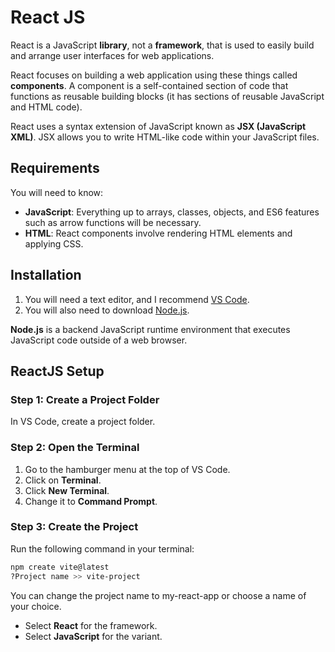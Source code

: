 # React JS

React is a JavaScript **library**, not a **framework**, that is used to easily build and arrange user interfaces for web applications.

React focuses on building a web application using these things called **components**. A component is a self-contained section of code that functions as reusable building blocks (it has sections of reusable JavaScript and HTML code).

React uses a syntax extension of JavaScript known as **JSX (JavaScript XML)**. JSX allows you to write HTML-like code within your JavaScript files.

## Requirements

You will need to know:

- **JavaScript**: Everything up to arrays, classes, objects, and ES6 features such as arrow functions will be necessary.
- **HTML**: React components involve rendering HTML elements and applying CSS.

## Installation

1. You will need a text editor, and I recommend [VS Code](https://code.visualstudio.com/).
2. You will also need to download [Node.js](https://nodejs.org/en).

**Node.js** is a backend JavaScript runtime environment that executes JavaScript code outside of a web browser.

## ReactJS Setup

### Step 1: Create a Project Folder

In VS Code, create a project folder.

### Step 2: Open the Terminal

1. Go to the hamburger menu at the top of VS Code.
2. Click on **Terminal**.
3. Click **New Terminal**.
4. Change it to **Command Prompt**.

### Step 3: Create the Project

Run the following command in your terminal:

```bash
npm create vite@latest  
?Project name >> vite-project
```
You can change the project name to my-react-app or choose a name of your choice.

- Select **React** for the framework.
- Select **JavaScript** for the variant.
